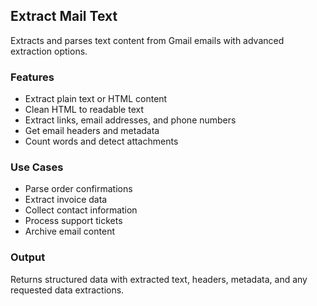 ## Extract Mail Text

Extracts and parses text content from Gmail emails with advanced extraction options.

### Features
- Extract plain text or HTML content
- Clean HTML to readable text
- Extract links, email addresses, and phone numbers
- Get email headers and metadata
- Count words and detect attachments

### Use Cases
- Parse order confirmations
- Extract invoice data
- Collect contact information
- Process support tickets
- Archive email content

### Output
Returns structured data with extracted text, headers, metadata, and any requested data extractions.